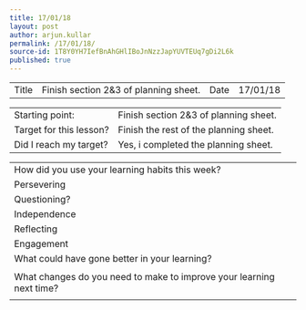 ```yaml
---
title: 17/01/18
layout: post
author: arjun.kullar
permalink: /17/01/18/
source-id: 1T8Y0YH7IefBnAhGHlIBoJnNzzJapYUVTEUq7gDi2L6k
published: true
---
```

<table>
  <tr>
    <td>Title</td>
    <td>Finish section 2&3 of planning sheet.</td>
    <td>Date</td>
    <td>17/01/18</td>
  </tr>
</table>


<table>
  <tr>
    <td>Starting point:</td>
    <td>Finish section 2&3 of planning sheet.</td>
  </tr>
  <tr>
    <td>Target for this lesson?</td>
    <td>Finish the rest of the planning sheet.</td>
  </tr>
  <tr>
    <td>Did I reach my target? </td>
    <td>Yes, i completed the planning sheet.</td>
  </tr>
</table>


<table>
  <tr>
    <td>How did you use your learning habits this week?</td>
    <td></td>
  </tr>
  <tr>
    <td>Persevering</td>
    <td></td>
  </tr>
  <tr>
    <td>Questioning?</td>
    <td></td>
  </tr>
  <tr>
    <td>Independence</td>
    <td></td>
  </tr>
  <tr>
    <td>Reflecting</td>
    <td></td>
  </tr>
  <tr>
    <td>Engagement</td>
    <td></td>
  </tr>
  <tr>
    <td>What could have gone better in your learning?</td>
    <td></td>
  </tr>
  <tr>
    <td></td>
    <td></td>
  </tr>
  <tr>
    <td>What changes do you need to make to improve your learning next time?</td>
    <td></td>
  </tr>
  <tr>
    <td></td>
    <td></td>
  </tr>
</table>



